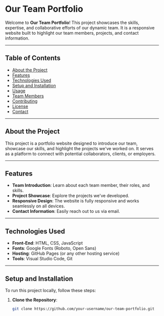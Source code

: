 # Our Team Portfolio

Welcome to **Our Team Portfolio**! This project showcases the skills, expertise, and collaborative efforts of our dynamic team. It is a responsive website built to highlight our team members, projects, and contact information.

---

## Table of Contents
- [About the Project](#about-the-project)
- [Features](#features)
- [Technologies Used](#technologies-used)
- [Setup and Installation](#setup-and-installation)
- [Usage](#usage)
- [Team Members](#team-members)
- [Contributing](#contributing)
- [License](#license)
- [Contact](#contact)

---

## About the Project
This project is a portfolio website designed to introduce our team, showcase our skills, and highlight the projects we've worked on. It serves as a platform to connect with potential collaborators, clients, or employers.

---

## Features
- **Team Introduction**: Learn about each team member, their roles, and skills.
- **Project Showcase**: Explore the projects we've developed.
- **Responsive Design**: The website is fully responsive and works seamlessly on all devices.
- **Contact Information**: Easily reach out to us via email.

---

## Technologies Used
- **Front-End**: HTML, CSS, JavaScript
- **Fonts**: Google Fonts (Roboto, Open Sans)
- **Hosting**: GitHub Pages (or any other hosting service)
- **Tools**: Visual Studio Code, Git

---

## Setup and Installation
To run this project locally, follow these steps:

1. **Clone the Repository**:
   ```bash
   git clone https://github.com/your-username/our-team-portfolio.git

